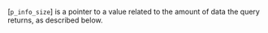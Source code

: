 [`p_info_size`] is a pointer to a value related to the amount of data
the query returns, as described below.